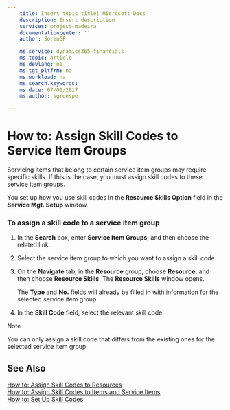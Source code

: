 ```yaml
---
    title: Insert topic title| Microsoft Docs
    description: Insert description
    services: project-madeira
    documentationcenter: ''
    author: SorenGP

    ms.service: dynamics365-financials
    ms.topic: article
    ms.devlang: na
    ms.tgt_pltfrm: na
    ms.workload: na
    ms.search.keywords:
    ms.date: 07/01/2017
    ms.author: sgroespe

---
```

# How to: Assign Skill Codes to Service Item Groups
Servicing items that belong to certain service item groups may require specific skills. If this is the case, you must assign skill codes to these service item groups.  
  
 You set up how you use skill codes in the **Resource Skills Option** field in the **Service Mgt. Setup** window.  
  
### To assign a skill code to a service item group  
  
1.  In the **Search** box, enter **Service Item Groups**, and then choose the related link.  
  
2.  Select the service item group to which you want to assign a skill code.  
  
3.  On the **Navigate** tab, in the **Resource** group, choose **Resource**, and then choose **Resource Skills**. The **Resource Skills** window opens.  
  
     The **Type** and **No.** fields will already be filled in with information for the selected service item group.  
  
4.  In the **Skill Code** field, select the relevant skill code.  
  
> [!NOTE]  
>  You can only assign a skill code that differs from the existing ones for the selected service item group.  
  
## See Also  
 [How to: Assign Skill Codes to Resources](../how-to-assign-skill-codes-to-resources.md)   
 [How to: Assign Skill Codes to Items and Service Items](../how-to-assign-skill-codes-to-items-and-service-items.md)   
 [How to: Set Up Skill Codes](../how-to-set-up-skill-codes.md)